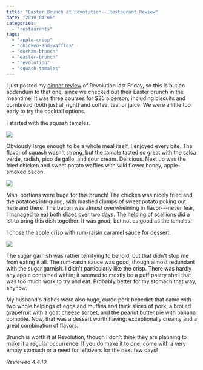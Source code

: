 ```yaml
---
title: "Easter Brunch at Revolution---Restaurant Review"
date: "2010-04-06"
categories:
  - "restaurants"
tags:
  - "apple-crisp"
  - "chicken-and-waffles"
  - "durham-brunch"
  - "easter-brunch"
  - "revolution"
  - "squash-tamales"
---
```


I just posted my [dinner review](http://www.thegourmez.com/?p=940) of Revolution last Friday, so this is but an  addendum to that one, since we checked out their Easter brunch in the meantime! It was three courses for $35 a person, including biscuits and cornbread (both just all right) and coffee, tea, or juice. We were a little too early to try the cocktail options.

I started with the squash tamales.

![](http://www.thegourmez.com/gourmez/photos/revolutionbrunch01.jpg)

Obviously large enough to be a whole meal itself, I enjoyed every bite. The flavor of squash wasn't strong, but the tamale tasted so great with the salsa verde, radish, pico de gallo, and sour cream. Delicious. Next up was the fried chicken and sweet potato waffles with wild flower honey, apple-smoked bacon.

![](http://www.thegourmez.com/gourmez/photos/revolutionbrunch03.jpg)

Man, portions were huge for this brunch! The chicken was nicely fried and the potatoes intriguing, with mashed clumps of sweet potato poking out here and there. The bacon was almost overwhelming in flavor---never fear, I managed to eat both slices over two days. The helping of scallions did a lot to bring this dish together. It was good, but not as good as the tamales.

I chose the apple crisp with rum-raisin caramel sauce for dessert.

![](http://www.thegourmez.com/gourmez/photos/revolutionbrunch04.jpg)

The sugar garnish was rather terrifying to behold, but that didn't stop me from eating it all. The rum-raisin sauce was good, though almost redundant with the sugar garnish. I didn't particularly like the crisp. There was hardly any apple contained within; it seemed to mostly be a puff pastry shell that was too much work to try and eat. Probably better for my stomach that way, anyhow.

My husband's dishes were also huge, cured pork benedict that came with two whole helpings of eggs and muffins and thick slices of pork, a broiled grapefruit with a goat cheese sorbet, and the peanut butter pie with banana compote. Now, that was a dessert worth having: exceptionally creamy and a great combination of flavors.

Brunch is worth it at Revolution, though I don't think they are planning to make it a regular occurrence. If you do make it to one, come with a very empty stomach or a need for leftovers for the next few days!

_Reviewed 4.4.10._
